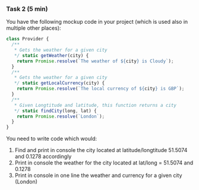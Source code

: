 ### Task 2 (5 min)

You have the following mockup code in your project (which is used also in multiple other places):

```js
class Provider {
  /**
   * Gets the weather for a given city
   */ static getWeather(city) {
    return Promise.resolve(`The weather of ${city} is Cloudy`);
  }
  /**
   * Gets the weather for a given city
   */ static getLocalCurrency(city) {
    return Promise.resolve(`The local currency of ${city} is GBP`);
  }
  /**
   * Given Longtitude and latitude, this function returns a city
   */ static findCity(long, lat) {
    return Promise.resolve(`London`);
  }
}
```

You need to write code which would:

1. Find and print in console the city located at latitude/longtitude 51.5074 and 0.1278 accordingly
2. Print in console the weather for the city located at lat/long = 51.5074 and 0.1278
3. Print in console in one line the weather and currency for a given city (London)
